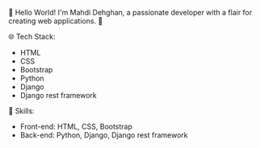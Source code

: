 👋 Hello World! I'm Mahdi Dehghan, a passionate developer with a flair for creating web applications. 🚀

🌐 Tech Stack:
- HTML
- CSS
- Bootstrap
- Python
- Django
- Django rest framework
  
🔧 Skills:
- Front-end: HTML, CSS, Bootstrap
- Back-end: Python, Django, Django rest framework




